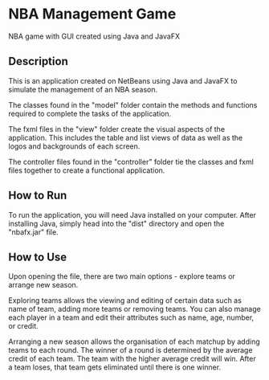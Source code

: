 # NBA Management Game
NBA game with GUI created using Java and JavaFX

## Description
This is an application created on NetBeans using Java and JavaFX to simulate the management of an NBA season.

The classes found in the "model" folder contain the methods and functions required to complete the tasks of the application.

The fxml files in the "view" folder create the visual aspects of the application. This includes the table and list views of data as well as the logos and backgrounds of each screen. 

The controller files found in the "controller" folder tie the classes and fxml files together to create a functional application. 

## How to Run

To run the application, you will need Java installed on your computer. After installing Java, simply head into the "dist" directory and open the "nbafx.jar" file. 

## How to Use

Upon opening the file, there are two main options - explore teams or arrange new season. 

Exploring teams allows the viewing and editing of certain data such as name of team, adding more teams or removing teams. You can also manage each player in a team and edit their attributes such as name, age, number, or credit.

Arranging a new season allows the organisation of each matchup by adding teams to each round. The winner of a round is determined by the average credit of each team. The team with the higher average credit will win. After a team loses, that team gets eliminated until there is one winner. 